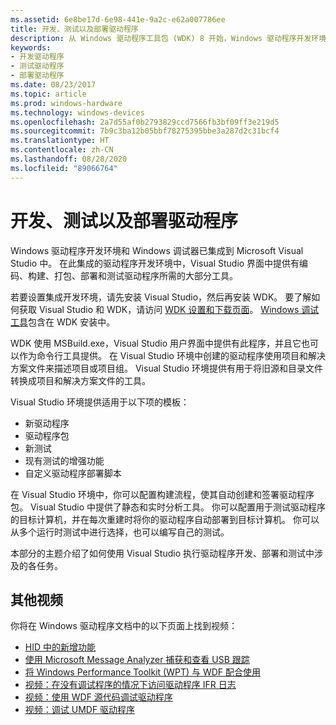 ```yaml
---
ms.assetid: 6e8be17d-6e98-441e-9a2c-e62a007786ee
title: 开发、测试以及部署驱动程序
description: 从 Windows 驱动程序工具包 (WDK) 8 开始，Windows 驱动程序开发环境和调试器已集成到 Microsoft Visual Studio 中。
keywords:
- 开发驱动程序
- 测试驱动程序
- 部署驱动程序
ms.date: 08/23/2017
ms.topic: article
ms.prod: windows-hardware
ms.technology: windows-devices
ms.openlocfilehash: 2a7d55af0b2793829ccd7566fb3bf09ff3e219d5
ms.sourcegitcommit: 7b9c3ba12b05bbf78275395bbe3a287d2c31bcf4
ms.translationtype: HT
ms.contentlocale: zh-CN
ms.lasthandoff: 08/28/2020
ms.locfileid: "89066764"
---
```

# <a name="developing-testing-and-deploying-drivers"></a>开发、测试以及部署驱动程序

Windows 驱动程序开发环境和 Windows 调试器已集成到 Microsoft Visual Studio 中。 在此集成的驱动程序开发环境中，Visual Studio 界面中提供有编码、构建、打包、部署和测试驱动程序所需的大部分工具。

若要设置集成开发环境，请先安装 Visual Studio，然后再安装 WDK。 要了解如何获取 Visual Studio 和 WDK，请访问 [WDK 设置和下载页面](../download-the-wdk.md)。 [Windows 调试工具](../debugger/index.md)包含在 WDK 安装中。

WDK 使用 MSBuild.exe，Visual Studio 用户界面中提供有此程序，并且它也可以作为命令行工具提供。 在 Visual Studio 环境中创建的驱动程序使用项目和解决方案文件来描述项目或项目组。 Visual Studio 环境提供有用于将旧源和目录文件转换成项目和解决方案文件的工具。

Visual Studio 环境提供适用于以下项的模板：

- 新驱动程序
- 驱动程序包
- 新测试
- 现有测试的增强功能
- 自定义驱动程序部署脚本

在 Visual Studio 环境中，你可以配置构建流程，使其自动创建和签署驱动程序包。 Visual Studio 中提供了静态和实时分析工具。 你可以配置用于测试驱动程序的目标计算机，并在每次重建时将你的驱动程序自动部署到目标计算机。 你可以从多个运行时测试中进行选择，也可以编写自己的测试。

本部分的主题介绍了如何使用 Visual Studio 执行驱动程序开发、部署和测试中涉及的各任务。

## <a name="additional-videos"></a>其他视频

你将在 Windows 驱动程序文档中的以下页面上找到视频：

- [HID 中的新增功能](https://docs.microsoft.com/windows-hardware/drivers/hid/what-s-new-in-hid)
- [使用 Microsoft Message Analyzer 捕获和查看 USB 跟踪](../usbcon/capture-and-view-ing-usb-traces-with-microsoft-message-analyzer-.md)
- [将 Windows Performance Toolkit (WPT) 与 WDF 配合使用](../wdf/using-the-windows-performance-toolkit--wpt--with-wdf.md)
- [视频：在没有调试程序的情况下访问驱动程序 IFR 日志](../wdf/video--accessing-driver-ifr-logs-without-a-debugger.md)
- [视频：使用 WDF 源代码调试驱动程序](../wdf/video--debugging-your-driver-with-wdf-source-code.md)
- [视频：调试 UMDF 驱动程序](../wdf/videos--debugging-umdf-drivers.md)